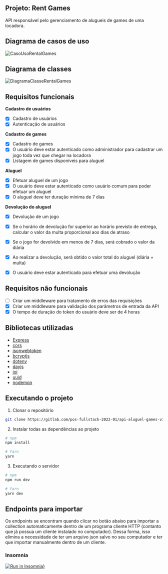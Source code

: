 ## Projeto: Rent Games
API responsável pelo gerenciamento de alugueis de games de uma locadora.

## Diagrama de casos de uso
![CasoUsoRentalGames](https://user-images.githubusercontent.com/35710766/169889660-0a99653b-d50f-4eba-84aa-bd55806f6fbf.png)

## Diagrama de classes
![DiagramaClasseRentalGames](https://user-images.githubusercontent.com/35710766/169889765-d7a24cbd-fb71-4c59-af1a-f9799f52ac0e.png)


## Requisitos funcionais
**Cadastro de usuários**
* [x] Cadastro de usuários
* [x] Autenticação de usuários

**Cadastro de games**
* [x] Cadastro de games
* [x] O usuário deve estar autenticado como administrador para cadastrar um jogo toda vez que chegar na locadora
* [x] Listagem de games disponíveis para aluguel

**Aluguel**
* [x] Efetuar aluguel de um jogo
* [x] O usuário deve estar autenticado como usuário comum para poder efetuar um aluguel
* [x] O aluguel deve ter duração mínima de 7 dias

**Devolução do aluguel**
* [x] Devolução de um jogo
* [x] Se o horário de devolução for superior ao horário previsto de entrega, calcular o valor da multa proporcional aos dias de atraso
* [x] Se o jogo for devolvido em menos de 7 dias, será cobrado o valor da diária
* [x] Ao realizar a devolução, será obtido o valor total do aluguel (diária + multa)
* [x] O usuário deve estar autenticado para efetuar uma devolução


## Requisitos não funcionais
* [ ] Criar um middleware para tratamento de erros das requisições
* [x] Criar um middleware para validação dos parâmetros de entrada da API
* [x] O tempo de duração do token do usuário deve ser de 4 horas

## Bibliotecas utilizadas
* <a href="https://www.npmjs.com/package/express">Express</a>
* <a href="https://www.npmjs.com/package/cors">cors</a>
* <a href="https://www.npmjs.com/package/jsonwebtoken">jsonwebtoken</a>
* <a href="https://www.npmjs.com/package/bcryptjs">bcryptjs</a>
* <a href="https://www.npmjs.com/package/dotenv">dotenv</a>
* <a href="https://www.npmjs.com/package/dayjs">dayjs</a>
* <a href="https://www.npmjs.com/package/joi">joi</a>
* <a href="https://www.npmjs.com/package/uuid">uuid</a>
* <a href="https://www.npmjs.com/package/nodemon">nodemon</a>

## Executando o projeto

1. Clonar o repositório 
```sh
git clone https://gitlab.com/pos-fullstack-2022-01/api-aluguel-games-victor-mello.git
```

2. Instalar todas as dependências ao projeto
```sh
# npm
npm install

# Yarn
yarn
```

3. Executando o servidor
```sh
# npm
npm run dev

# Yarn
yarn dev
```


## Endpoints para importar
Os endpoints se encontram quando clicar no botão abaixo para importar a collection automaticamente dentro de um programa cliente HTTP (contanto que já possua um cliente instalado no computador). Dessa forma, isso elimina a necessidade de ter um arquivo json salvo no seu computador e ter que importar manualmente dentro de um cliente.

### Insomnia
[![Run in Insomnia}](https://insomnia.rest/images/run.svg)](https://insomnia.rest/run/?label=Rent%20Games%20-%20Backend%20com%20Node.js%20e%20Express%20-%20Victor%20Mello&uri=https%3A%2F%2Fgist.githubusercontent.com%2FVictorMello1993%2F9d7f6d6d4b7ddc36003ae31e45d759b3%2Fraw%2Fc85c7de056a66087a23c3af8ff8ff9d3027f0efc%2Fgistfile1.txt)
